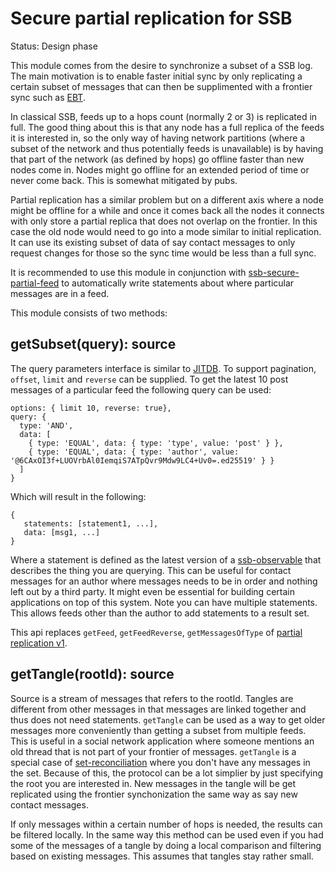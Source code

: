 # Secure partial replication for SSB

Status: Design phase

This module comes from the desire to synchronize a subset of a SSB
log. The main motivation is to enable faster initial sync by only
replicating a certain subset of messages that can then be supplimented
with a frontier sync such as [EBT].

In classical SSB, feeds up to a hops count (normally 2 or 3) is
replicated in full. The good thing about this is that any node has a
full replica of the feeds it is interested in, so the only way of
having network partitions (where a subset of the network and thus
potentially feeds is unavailable) is by having that part of the
network (as defined by hops) go offline faster than new nodes come
in. Nodes might go offline for an extended period of time or never
come back. This is somewhat mitigated by pubs.

Partial replication has a similar problem but on a different axis
where a node might be offline for a while and once it comes back all
the nodes it connects with only store a partial replica that does not
overlap on the frontier. In this case the old node would need to go
into a mode similar to initial replication. It can use its existing
subset of data of say contact messages to only request changes for
those so the sync time would be less than a full sync.

It is recommended to use this module in conjunction with
[ssb-secure-partial-feed] to automatically write statements about
where particular messages are in a feed.

This module consists of two methods:

## getSubset(query): source

The query parameters interface is similar to [JITDB]. To support
pagination, `offset`, `limit` and `reverse` can be supplied. To get
the latest 10 post messages of a particular feed the following query
can be used:

```
options: { limit 10, reverse: true},
query: {
  type: 'AND',
  data: [
    { type: 'EQUAL', data: { type: 'type', value: 'post' } },
    { type: 'EQUAL', data: { type: 'author', value: '@6CAxOI3f+LUOVrbAl0IemqiS7ATpQvr9Mdw9LC4+Uv0=.ed25519' } }
  ]
}
```

Which will result in the following:

```
{
   statements: [statement1, ...],
   data: [msg1, ...]
}
```

Where a statement is defined as the latest version of a
[ssb-observable] that describes the thing you are querying. This can
be useful for contact messages for an author where messages needs to
be in order and nothing left out by a third party. It might even be
essential for building certain applications on top of this
system. Note you can have multiple statements. This allows feeds other
than the author to add statements to a result set.

This api replaces `getFeed`, `getFeedReverse`, `getMessagesOfType` of
[partial replication v1].

## getTangle(rootId): source

Source is a stream of messages that refers to the rootId. Tangles are
different from other messages in that messages are linked together and
thus does not need statements. `getTangle` can be used as a way to get
older messages more conveniently than getting a subset from multiple
feeds. This is useful in a social network application where someone
mentions an old thread that is not part of your frontier of
messages. `getTangle` is a special case of [set-reconciliation] where
you don't have any messages in the set. Because of this, the protocol
can be a lot simplier by just specifying the root you are interested
in. New messages in the tangle will be get replicated using the
frontier synchonization the same way as say new contact messages.

If only messages within a certain number of hops is needed, the
results can be filtered locally. In the same way this method can be
used even if you had some of the messages of a tangle by doing a local
comparison and filtering based on existing messages. This assumes that
tangles stay rather small.

[JITDB]: https://github.com/arj03/jitdb
[ssb-observable]: https://github.com/arj03/ssb-observables
[partial replication v1]: https://github.com/arj03/ssb-partial-replication
[set-reconciliation]: https://github.com/AljoschaMeyer/set-reconciliation
[ssb-secure-partial-feed]: https://github.com/arj03/ssb-secure-partial-feed
[EBT]: https://github.com/ssbc/epidemic-broadcast-trees/
